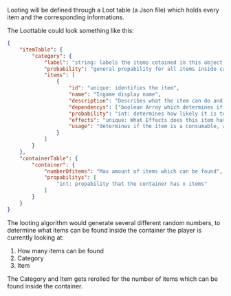 Looting will be defined through a Loot table (a Json file) which holds every item and the corresponding informations.

The Loottable could look something like this:

```JSON
{   
    "itemTable": {
        "category": {
            "label": "string: labels the items cotained in this object, e.g: SPECIAL, RARE,...",
            "probability": "general propability for all items inside category",
            "items": [
                {
                    "id": "unique: identifies the item",
                    "name": "Ingame display name",
                    "description": "Describes what the item can do and what it is",
                    "dependencys": ["boolean Array which determines if the conditions for finding the item are fulfilled"],
                    "probability": "int: determines how likely it is to find the item in %",
                    "effects": "unique: What Effects does this item have if it get's used?",
                    "usage": "determines if the item is a consumable, a static item for buffing or a story related item"
                }
            ]
        }
    },
    "containerTable": {
        "container": {
            "numberOfitems": "Max amount of items which can be found",
            "propabilitys": [
                "int: propability that the container has x items"
            ]
        }
    }
}
```
The looting algorithm would generate several different random numbers, to determine what items can be found inside the container the player is currently looking at:
1. How many items can be found
2. Category
3. Item 

The Category and Item gets rerolled for the number of items which can be found inside the container.